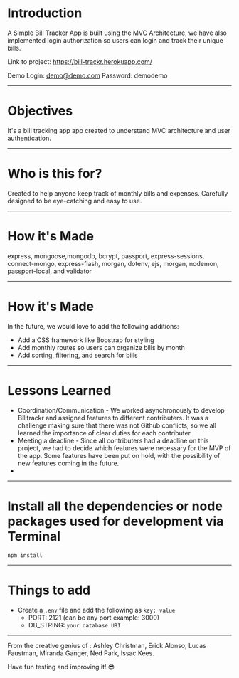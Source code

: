 # Introduction

A Simple Bill Tracker App is built using the MVC Architecture, we have also implemented login authorization so users can login and track their unique bills.

Link to project: https://bill-trackr.herokuapp.com/

Demo Login: demo@demo.com Password: demodemo

---

# Objectives

It's a bill tracking app app created to understand MVC architecture and user authentication.

---

# Who is this for? 

Created to help anyone keep track of monthly bills and expenses. Carefully designed to be eye-catching and easy to use.

---

# How it's Made

express, mongoose,mongodb, bcrypt, passport, express-sessions, connect-mongo, express-flash, morgan, dotenv, ejs,  morgan, nodemon, passport-local, and validator

---

# How it's Made

In the future, we would love to add the following additions:

- Add a CSS framework like Boostrap for styling
- Add monthly routes so users can organize bills by month
- Add sorting, filtering, and search for bills

---

# Lessons Learned

- Coordination/Communication - We worked asynchronously to develop Billtrackr and assigned features to different contributers. It was a challenge making sure that there was not Github conflicts, so we all learned the importance of clear duties for each contributer.
- Meeting a deadline - Since all contributers had a deadline on this project, we had to decide which features were necessary for the MVP of the app. Some features have been put on hold, with the possibility of new features coming in the future.
- 

---

# Install all the dependencies or node packages used for development via Terminal

`npm install` 

---

# Things to add

- Create a `.env` file and add the following as `key: value` 
  - PORT: 2121 (can be any port example: 3000) 
  - DB_STRING: `your database URI` 
 ---
 
 From the creative genius of :
 Ashley Christman,
 Erick Alonso,
 Lucas Faustman,
 Miranda Ganger,
 Ned Park,
 Issac Kees.
 
 Have fun testing and improving it! 😎



